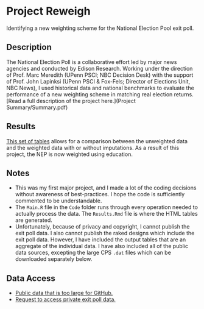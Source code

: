 # Project Reweigh

Identifying a new weighting scheme for the National Election Pool exit poll.

## Description
The National Election Poll is a collaborative effort led by major news agencies and conducted by Edison Research. Working under the direction of Prof. Marc Meredith (UPenn PSCI; NBC Decision Desk) with the support of Prof. John Lapinksi (UPenn PSCI & Fox-Fels; Director of Elections Unit, NBC News), I used historical data and national benchmarks to evaluate the performance of a new weighting scheme in matching real election returns. [Read a full description of the project here.](Project Summary/Summary.pdf)

## Results
[This set of tables](https://unlikelyvolcano.github.io/project-reweigh/Results.html) allows for a comparison between the unweighted data and the weighted data with or without imputations. As a result of this project, the NEP is now weighted using education.

## Notes
- This was my first major project, and I made a lot of the coding decisions without awareness of best-practices. I hope the code is sufficiently commented to be understandable.
- The `Main.R` file in the `Code` folder runs through every operation needed to actually process the data. The `Results.Rmd` file is where the HTML tables are generated.
- Unfortunately, because of privacy and copyright, I cannot publish the exit poll data. I also cannot publish the raked designs which include the exit poll data. However, I have included the output tables that are an aggregate of the individual data. I have also included all of the public data sources, excepting the large CPS `.dat` files which can be downloaded separately below.

## Data Access
- [Public data that is too large for GitHub.](https://upenn.box.com/v/project-reweigh-public)
- [Request to access private exit poll data.](https://upenn.box.com/s/0tno1vuzshtlnemut6wrwqyyrazso236)

